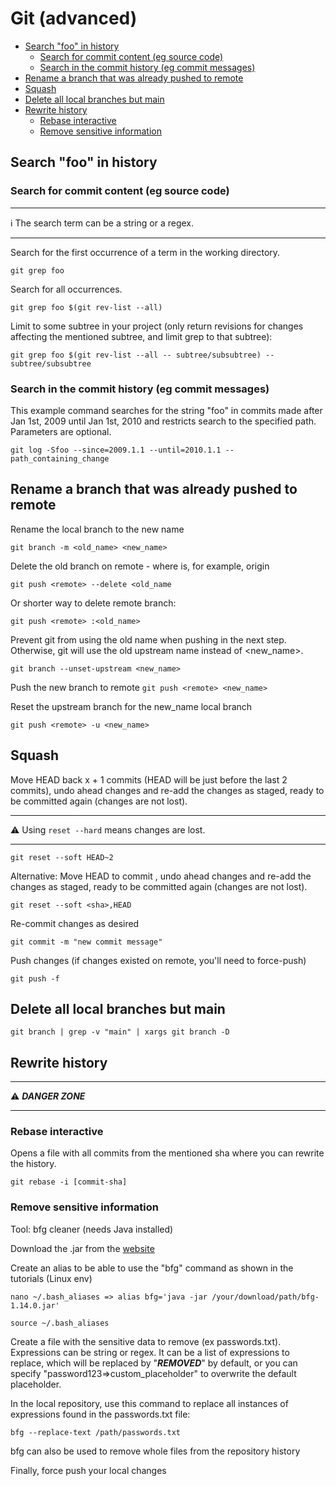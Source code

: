 # Git (advanced)

- [Search "foo" in history](#search-foo-in-history)
   * [Search for commit content (eg source code)](#search-for-commit-content-eg-source-code)
   * [Search in the commit history (eg commit messages)](#search-in-the-commit-history-eg-commit-messages)
- [Rename a branch that was already pushed to remote](#rename-a-branch-that-was-already-pushed-to-remote)
- [Squash](#squash)
- [Delete all local branches but main](#delete-all-local-branches-but-main)
- [Rewrite history](#rewrite-history)
   * [Rebase interactive](#rebase-interactive)
   * [Remove sensitive information](#remove-sensitive-information)

## Search "foo" in history

### Search for commit content (eg source code)

---

ℹ️ The search term can be a string or a regex.

---

Search for the first occurrence of a term in the working directory.

`git grep foo`

Search for all occurrences.

`git grep foo $(git rev-list --all)`

Limit to some subtree in your project (only return revisions for changes affecting the mentioned subtree, and limit grep to that subtree):

`git grep foo $(git rev-list --all -- subtree/subsubtree) -- subtree/subsubtree`

### Search in the commit history (eg commit messages)

This example command searches for the string "foo" in commits made after Jan 1st, 2009 until Jan 1st, 2010 and restricts search to the specified path. Parameters are optional.

`git log -Sfoo --since=2009.1.1 --until=2010.1.1 -- path_containing_change`

## Rename a branch that was already pushed to remote

Rename the local branch to the new name 
 
`git branch -m <old_name> <new_name>` 
  
Delete the old branch on remote - where <remote> is, for example, origin 

`git push <remote> --delete <old_name` 
 
Or shorter way to delete remote branch: 
 
`git push <remote> :<old_name>`
 
Prevent git from using the old name when pushing in the next step. Otherwise, git will use the old upstream name instead of <new_name>. 
 
`git branch --unset-upstream <new_name>` 
 
Push the new branch to remote 
`git push <remote> <new_name>` 
 
Reset the upstream branch for the new_name local branch 

`git push <remote> -u <new_name>`

## Squash

Move HEAD back x + 1 commits (HEAD will be just before the last 2 commits), undo ahead changes and re-add the changes as staged, ready to be committed again (changes are not lost).

---

⚠️ Using `reset --hard` means changes are lost.

---

`git reset --soft HEAD~2`

Alternative: Move HEAD to commit <sha>, undo ahead changes and re-add the changes as staged, ready to be committed again (changes are not lost).

`git reset --soft <sha>,HEAD`

Re-commit changes as desired

`git commit -m "new commit message"`

Push changes (if changes existed on remote, you'll need to force-push)

`git push -f`

## Delete all local branches but main

`git branch | grep -v "main" | xargs git branch -D`

## Rewrite history

---

⚠️ ***DANGER ZONE***

---

### Rebase interactive

Opens a file with all commits from the mentioned sha where you can rewrite the history.

`git rebase -i [commit-sha]`

### Remove sensitive information

Tool: bfg cleaner (needs Java installed)

Download the .jar from the [website](https://rtyley.github.io/bfg-repo-cleaner/)

Create an alias to be able to use the "bfg" command as shown in the tutorials (Linux env)

`nano ~/.bash_aliases => alias bfg='java -jar /your/download/path/bfg-1.14.0.jar'`

`source ~/.bash_aliases`

Create a file with the sensitive data to remove (ex passwords.txt). Expressions can be string or regex.
It can be a list of expressions to replace, which will be replaced by "***REMOVED***" by default, or you can specify "password123=>custom_placeholder" to overwrite the default placeholder.

In the local repository, use this command to replace all instances of expressions found in the passwords.txt file:

`bfg --replace-text /path/passwords.txt`

bfg can also be used to remove whole files from the repository history

Finally, force push your local changes

